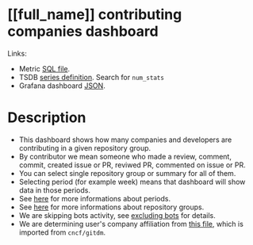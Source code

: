 <h1 id="dashboard-header">[[full_name]] contributing companies dashboard</h1>
<p>Links:</p>
<ul>
<li>Metric <a href="https://github.com/cncf/devstats/blob/master/metrics/shared/num_stats.sql" target="_blank">SQL file</a>.</li>
<li>TSDB <a href="https://github.com/cncf/devstats/blob/master/metrics/shared/metrics.yaml" target="_blank">series definition</a>. Search for <code>num_stats</code></li>
<li>Grafana dashboard <a href="https://github.com/cncf/devstats/blob/master/grafana/dashboards/[[lower_name]]/contributing-companies.json" target="_blank">JSON</a>.</li>
</ul>
<h1 id="description">Description</h1>
<ul>
<li>This dashboard shows how many companies and developers are contributing in a given repository group.</li>
<li>By contributor we mean someone who made a review, comment, commit, created issue or PR, reviwed PR, commented on issue or PR.</li>
<li>You can select single repository group or summary for all of them.</li>
<li>Selecting period (for example week) means that dashboard will show data in those periods.</li>
<li>See <a href="https://github.com/cncf/devstats/blob/master/docs/periods.md" target="_blank">here</a> for more informations about periods.</li>
<li>See <a href="https://github.com/cncf/devstats/blob/master/docs/repository_groups.md" target="_blank">here</a> for more informations about repository groups.</li>
<li>We are skipping bots activity, see <a href="https://github.com/cncf/devstats/blob/master/docs/excluding_bots.md" target="_blank">excluding bots</a> for details.</li>
<li>We are determining user's company affiliation from <a href="https://github.com/cncf/devstats/blob/master/github_users.json" target="_blank">this file</a>, which is imported from <code>cncf/gitdm</code>.</li>
</ul>
